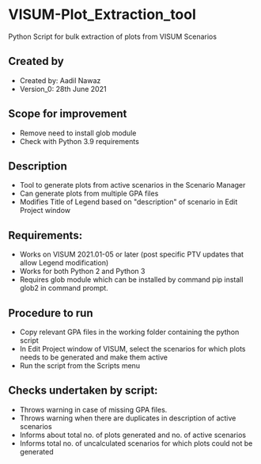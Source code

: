 # VISUM-Plot_Extraction_tool
Python Script for bulk extraction of plots from VISUM Scenarios


Created by
----------------------------
- Created by: Aadil Nawaz 
- Version_0: 28th June 2021

Scope for improvement
---------------------------
- Remove need to install glob module
- Check with Python 3.9 requirements


Description
----------------------------
- Tool to generate plots from active scenarios in the Scenario Manager
- Can generate plots from multiple GPA files
- Modifies Title of Legend based on "description" of scenario in Edit Project window

Requirements:
---------------------------------
- Works on VISUM 2021.01-05 or later (post specific PTV updates that allow Legend modification)
- Works for both Python 2 and Python 3 
- Requires glob module which can be installed by command pip install glob2 in command prompt.


Procedure to run
-----------------------------
- Copy relevant GPA files in the working folder containing the python script
- In Edit Project window of VISUM, select the scenarios for which plots needs to be generated and make them active
- Run the script from the Scripts menu


Checks undertaken by script:
-----------------------------
- Throws warning in case of missing GPA files.
- Throws warning when there are duplicates in description of active scenarios
- Informs about total no. of plots generated and no. of active scenarios
- Informs total no. of uncalculated scenarios for which plots could not be generated 
